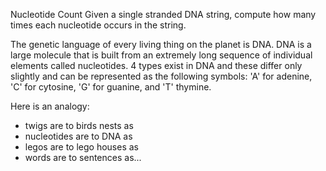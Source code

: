 Nucleotide Count
Given a single stranded DNA string, compute how many times each nucleotide occurs in the string.

The genetic language of every living thing on the planet is DNA. DNA is a large molecule that is built from an extremely long sequence of individual elements called nucleotides. 4 types exist in DNA and these differ only slightly and can be represented as the following symbols: 'A' for adenine, 'C' for cytosine, 'G' for guanine, and 'T' thymine.

Here is an analogy:

* twigs are to birds nests as
* nucleotides are to DNA as
* legos are to lego houses as
* words are to sentences as...
